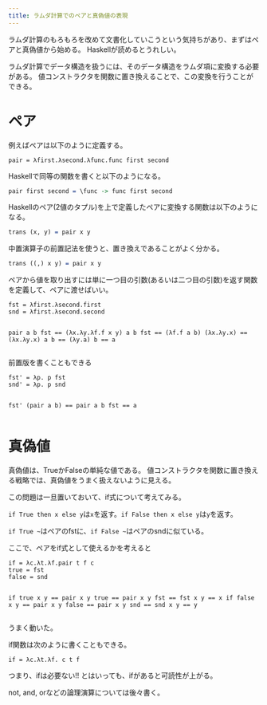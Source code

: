 ```yaml
---
title: ラムダ計算でのペアと真偽値の表現
---
```


<p>ラムダ計算のもろもろを改めて文書化していこうという気持ちがあり、まずはペアと真偽値から始める。 Haskellが読めるとうれしい。</p>
<p>ラムダ計算でデータ構造を扱うには、そのデータ構造をラムダ項に変換する必要がある。 値コンストラクタを関数に置き換えることで、この変換を行うことができる。</p>
<h1 id="ペア">ペア</h1>
<p>例えばペアは以下のように定義する。</p>
<pre><code>pair = λfirst.λsecond.λfunc.func first second</code></pre>
<p>Haskellで同等の関数を書くと以下のようになる。</p>
<div class="sourceCode"><pre class="sourceCode haskell"><code class="sourceCode haskell">pair first second <span class="fu">=</span> \func <span class="ot">-&gt;</span> func first second</code></pre></div>
<p>Haskellのペア(2値のタプル)を上で定義したペアに変換する関数は以下のようになる。</p>
<div class="sourceCode"><pre class="sourceCode haskell"><code class="sourceCode haskell">trans (x, y) <span class="fu">=</span> pair x y</code></pre></div>
<p>中置演算子の前置記法を使うと、置き換えであることがよく分かる。</p>
<div class="sourceCode"><pre class="sourceCode haskell"><code class="sourceCode haskell">trans ((,) x y) <span class="fu">=</span> pair x y</code></pre></div>
<p>ペアから値を取り出すには単に一つ目の引数(あるいは二つ目の引数)を返す関数を定義して、ペアに渡せばいい。</p>
<pre><code>fst = λfirst.λsecond.first
snd = λfirst.λsecond.second

pair a b fst == (λx.λy.λf.f x y) a b fst
             == (λf.f a b) (λx.λy.x)
             == (λx.λy.x) a b
             == (λy.a) b
             == a</code></pre>
<p>前置版を書くこともできる</p>
<pre><code>fst' = λp. p fst
snd' = λp. p snd

fst' (pair a b) == pair a b fst == a</code></pre>
<h1 id="真偽値">真偽値</h1>
<p>真偽値は、TrueかFalseの単純な値である。 値コンストラクタを関数に置き換える戦略では、真偽値をうまく扱えないように見える。</p>
<p>この問題は一旦置いておいて、if式について考えてみる。</p>
<p><code>if True then x else y</code>は<code>x</code>を返す。<code>if False then x else y</code>は<code>y</code>を返す。</p>
<p><code>if True ~</code>はペアのfstに、<code>if False ~</code>はペアのsndに似ている。</p>
<p>ここで、ペアをif式として使えるかを考えると</p>
<pre><code>if = λc.λt.λf.pair t f c
true = fst
false = snd

if true x y == pair x y true
            == pair x y fst
            == fst x y
            == x
if false x y == pair x y false
             == pair x y snd
             == snd x y
             == y</code></pre>
<p>うまく動いた。</p>
<p>if関数は次のように書くこともできる。</p>
<pre><code>if = λc.λt.λf. c t f</code></pre>
<p>つまり、ifは必要ない!! とはいっても、ifがあると可読性が上がる。</p>
<p>not, and, orなどの論理演算については後々書く。</p>
